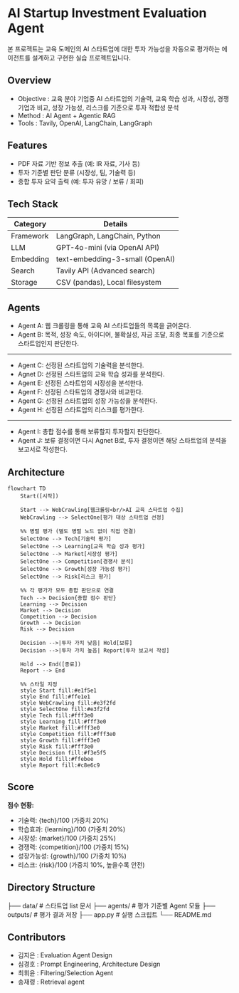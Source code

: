 ﻿# AI Startup Investment Evaluation Agent
본 프로젝트는 교육 도메인의 AI 스타트업에 대한 투자 가능성을 자동으로 평가하는 에이전트를 설계하고 구현한 실습 프로젝트입니다.

## Overview
- Objective : 교육 분야 기업중 AI 스타트업의 기술력, 교육 학습 성과, 시장성, 경쟁 기업과 비교, 성장 가능성, 리스크를 기준으로 투자 적합성 분석
- Method : AI Agent + Agentic RAG
- Tools : Tavily, OpenAI, LangChain, LangGraph

## Features

- PDF 자료 기반 정보 추출 (예: IR 자료, 기사 등)
- 투자 기준별 판단 분류 (시장성, 팀, 기술력 등)
- 종합 투자 요약 출력 (예: 투자 유망 / 보류 / 회피)

## Tech Stack 

| Category  | Details                         |
| --------- | ------------------------------- |
| Framework | LangGraph, LangChain, Python    |
| LLM       | GPT-4o-mini (via OpenAI API)    |
| Embedding | text-embedding-3-small (OpenAI) |
| Search    | Tavily API (Advanced search)    |
| Storage   | CSV (pandas), Local filesystem  |

## Agents
 
- Agent A: 웹 크롤링을 통해 교육 AI 스타트업들의 목록을 긁어온다.
- Agent B: 목적, 성장 속도, 아이디어, 불확실성, 자금 조달, 최종 목표를 기준으로 스타트업인지 판단한다.
-------------------------------------------------
- Agent C: 선정된 스타트업의 기술력을 분석한다.
- Agnet D: 선정된 스타트업의 교육 학습 성과를 분석한다.
- Agent E: 선정된 스타트업의 시장성을 분석한다.
- Agent F: 선정된 스타트업의 경쟁사와 비교한다.
- Agent G: 선정된 스타트업의 성장 가능성을 분석한다.
- Agent H: 선정된 스타트업의 리스크를 평가한다.
--------------------------------------------------
- Agent I: 총합 점수를 통해 보류할지 투자할지 판단한다.
- Agent J: 보류 결정이면 다시 Agnet B로, 투자 결정이면 해당 스타트업의 분석을 보고서로 작성한다.

## Architecture
```mermaid
flowchart TD
    Start([시작])

    Start --> WebCrawling[웹크롤링<br/>AI 교육 스타트업 수집]
    WebCrawling --> SelectOne[평가 대상 스타트업 선정]

    %% 병렬 평가 (별도 병렬 노드 없이 직접 연결)
    SelectOne --> Tech[기술력 평가]
    SelectOne --> Learning[교육 학습 성과 평가]
    SelectOne --> Market[시장성 평가]
    SelectOne --> Competition[경쟁사 분석]
    SelectOne --> Growth[성장 가능성 평가]
    SelectOne --> Risk[리스크 평가]

    %% 각 평가가 모두 총합 판단으로 연결
    Tech --> Decision{총합 점수 판단}
    Learning --> Decision
    Market --> Decision
    Competition --> Decision
    Growth --> Decision
    Risk --> Decision

    Decision -->|투자 가치 낮음| Hold[보류]
    Decision -->|투자 가치 높음| Report[투자 보고서 작성]

    Hold --> End([종료])
    Report --> End

    %% 스타일 지정
    style Start fill:#e1f5e1
    style End fill:#ffe1e1
    style WebCrawling fill:#e3f2fd
    style SelectOne fill:#e3f2fd
    style Tech fill:#fff3e0
    style Learning fill:#fff3e0
    style Market fill:#fff3e0
    style Competition fill:#fff3e0
    style Growth fill:#fff3e0
    style Risk fill:#fff3e0
    style Decision fill:#f3e5f5
    style Hold fill:#ffebee
    style Report fill:#c8e6c9
```
## Score
**점수 현황:**
- 기술력: {tech}/100 (가중치 20%)
- 학습효과: {learning}/100 (가중치 20%)
- 시장성: {market}/100 (가중치 25%)
- 경쟁력: {competition}/100 (가중치 15%)
- 성장가능성: {growth}/100 (가중치 10%)
- 리스크: {risk}/100 (가중치 10%, 높을수록 안전)

## Directory Structure
├── data/                  # 스타트업 list 문서
├── agents/                # 평가 기준별 Agent 모듈
├── outputs/               # 평가 결과 저장
├── app.py                 # 실행 스크립트
└── README.md

## Contributors 
- 김지은 : Evaluation Agent Design
- 심경호 : Prompt Engineering, Architecture Design
- 최휘윤 : Filtering/Selection Agent
- 송재령 : Retrieval agent

